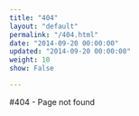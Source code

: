 ```yaml
---
title: "404"
layout: "default"
permalink: "/404.html"
date: "2014-09-20 00:00:00"
updated: "2014-09-20 00:00:00"
weight: 10
show: False

---
```


#404 - Page not found
